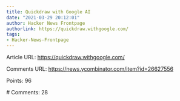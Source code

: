 ```yaml
---
title: Quickdraw with Google AI
date: "2021-03-29 20:12:01"
author: Hacker News Frontpage
authorlink: https://quickdraw.withgoogle.com/
tags:
- Hacker-News-Frontpage
---
```


<p>Article URL: <a href="https://quickdraw.withgoogle.com/">https://quickdraw.withgoogle.com/</a></p>
<p>Comments URL: <a href="https://news.ycombinator.com/item?id=26627556">https://news.ycombinator.com/item?id=26627556</a></p>
<p>Points: 96</p>
<p># Comments: 28</p>

